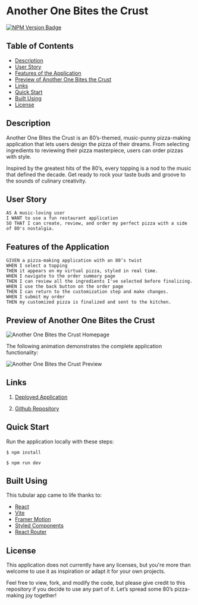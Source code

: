# Another One Bites the Crust

[![NPM Version Badge](https://badge.fury.io/js/%40angular%2Fcore.svg)](https://badge.fury.io/js/%40angular%2Fcore)

## Table of Contents

- [Description](#description)
- [User Story](#user-story)
- [Features of the Application](#features-of-the-application)
- [Preview of Another One Bites the Crust](#preview-of-another-one-bites-the-crust)
- [Links](#links)
- [Quick Start](#quick-start)
- [Built Using](#built-using)
- [License](#license)

## Description

Another One Bites the Crust is an 80’s-themed, music-punny pizza-making application that lets users design the pizza of
their dreams. From selecting ingredients to reviewing their pizza masterpiece, users can order pizzas with style.

Inspired by the greatest hits of the 80’s, every topping is a nod to the music that defined the decade. Get ready to
rock your taste buds and groove to the sounds of culinary creativity.

## User Story

```
AS A music-loving user
I WANT to use a fun restaurant application
SO THAT I can create, review, and order my perfect pizza with a side of 80's nostalgia.
```

## Features of the Application

```
GIVEN a pizza-making application with an 80’s twist
WHEN I select a topping
THEN it appears on my virtual pizza, styled in real time.
WHEN I navigate to the order summary page
THEN I can review all the ingredients I've selected before finalizing.
WHEN I use the back button on the order page
THEN I can return to the customization step and make changes.
WHEN I submit my order
THEN my customized pizza is finalized and sent to the kitchen.
```

## Preview of Another One Bites the Crust

![Another One Bites the Crust Homepage](https://github.com/user-attachments/assets/6a0c4b75-94a0-4c6f-ba19-9a63a7d93e73)

The following animation demonstrates the complete application functionality:

![Another One Bites the Crust Preview](https://github.com/user-attachments/assets/bd7980aa-25d7-4375-8231-6f7c4dcc0bee)

## Links

1. [Deployed Application](https://another-one-bites-the-crust.netlify.app)

2. [Github Repository](https://github.com/rh9891/AnotherOneBitesTheCrust)

## Quick Start

Run the application locally with these steps:

```
$ npm install
```

```
$ npm run dev
```

## Built Using

This tubular app came to life thanks to:

- [React](https://reactjs.org/)
- [Vite](https://vitejs.dev/)
- [Framer Motion](https://www.framer.com/motion/)
- [Styled Components](https://styled-components.com/)
- [React Router](https://reactrouter.com/en/main)

## License

This application does not currently have any licenses, but you're more than welcome to use it as inspiration or adapt it
for your own projects.

Feel free to view, fork, and modify the code, but please give credit to this repository if you decide to use any part of
it. Let’s spread some 80’s pizza-making joy together!
